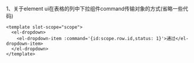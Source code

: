1、关于element ui在表格的列中下拉组件command传输对象的方式(省略一些代码)
```
<template slot-scope="scope">
  <el-dropdown>
    <el-dropdown-item :command='{id:scope.row.id,status: 1}'>通过</el-dropdown-item>
  </el-dropdown>
</template>
```
